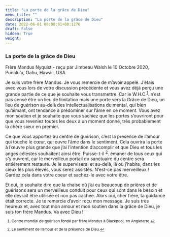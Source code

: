 ```yaml
---
title: "La porte de la grâce de Dieu"
menu_title: ""
description: "La porte de la grâce de Dieu"
date: 2022-06-01 06:00:01+00:1276
draft: False
hidden: True
weight:
---
```

### La porte de la grâce de Dieu

Frère Mandus Nyquist - reçu par Jimbeau Walsh le 10 Octobre 2020, Punalu’u, Oahu, Hawaii, USA

Je suis votre frère Mandus. Je vous remercie de m’avoir appelé. J’étais avec vous lors de votre discussion précédente et vous avez déjà perçu une grande partie de ce que je souhaite vous transmettre. Car le W.H.C.<sup id=”a1”>[1](#f1)</sup>. n’est pas censé être un lieu de limitation mais une porte vers la Grâce de Dieu, un lieu de guérison au-delà des intellectualisations du mental, qui bien qu’aimant, ont tendance à prédominer sur l’âme en ce moment. Vous avez mon soutien et je souhaite que vous sachiez que les portes s’ouvriront pour que vous reveniez toutes les deux à un moment donné, très probablement la chère sœur en premier.

Ce que vous apportez au centre de guérison, c’est la présence de l’amour qui touche le cœur, qui ouvre l’âme dans le sentiment. Cela ouvrira la porte à l’œuvre plus grande que j’ai l’intention d’accomplir et que Dieu et tous les anges célestes souhaitent ainsi être. Puisse-t-il <sup id=”a2”>[2](#f2)</sup>. émaner de tous ceux qui s’y ouvrent, car le merveilleux portail du sanctuaire du centre sera entièrement restauré. Je le superviserai et au-delà, là où j’habite, dans les cieux les plus élevés, vous serez assistés. N’est-ce pas merveilleux ! Gardez cela dans votre coeur et sachez-le avec votre être.

Et oui, je souhaite dire que la chaise où j’ai eu beaucoup de prières et de guérisons sera un merveilleux conduit pour ceux qui sont dans le besoin et elle devrait être utilisée et non pas cachée. Alors oui, cher frère, ta guidance était correcte. Je te remercie d’avoir reçu mon message. Je suis très heureux et, avec tout mon amour et mon soutien dans la grâce de Dieu, je suis ton frère Mandus. Va avec Dieu !
<small>

1. <large id=”f1”> Centre mondial de guérison fondé par frère Mandus à Blackpool, en Angleterre.[↩](#a1)

2. <large id=”f2”> Le sentiment de l’amour et de la présence de Dieu.[↩](#a2)

